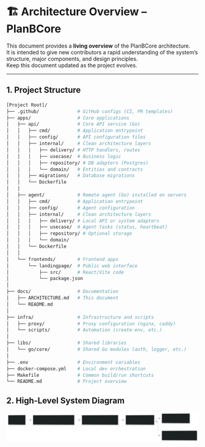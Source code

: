 # 🏗️ Architecture Overview – PlanBCore

This document provides a **living overview** of the PlanBCore architecture.  
It is intended to give new contributors a rapid understanding of the system’s structure, major components, and design principles.  
Keep this document updated as the project evolves.

---

## 1. Project Structure
```bash
[Project Root]/
├── .github/              # GitHub configs (CI, PR templates)
├── apps/                 # Core applications
│   ├── api/              # Core API service (Go)
│   │   ├── cmd/          # Application entrypoint
│   │   ├── config/       # API configuration files
│   │   ├── internal/     # Clean architecture layers
│   │   │   ├── delivery/ # HTTP handlers, routes
│   │   │   ├── usecase/  # Business logic
│   │   │   ├── repository/ # DB adapters (Postgres)
│   │   │   └── domain/   # Entities and contracts
│   │   ├── migrations/   # Database migrations
│   │   └── Dockerfile
│   │
│   ├── agent/            # Remote agent (Go) installed on servers
│   │   ├── cmd/          # Application entrypoint
│   │   ├── config/       # Agent configuration
│   │   ├── internal/     # Clean architecture layers
│   │   │   ├── delivery/ # Local API or system adapters
│   │   │   ├── usecase/  # Agent tasks (status, heartbeat)
│   │   │   ├── repository/ # Optional storage
│   │   │   └── domain/
│   │   └── Dockerfile
│   │
│   └── frontends/        # Frontend apps
│       └── landingpage/  # Public web interface
│           ├── src/      # React/Vite code
│           └── package.json
│
├── docs/                 # Documentation
│   ├── ARCHITECTURE.md   # This document
│   └── README.md
│
├── infra/                # Infrastructure and scripts
│   ├── proxy/            # Proxy configuration (nginx, caddy)
│   └── scripts/          # Automation (create-env, etc.)
│
├── libs/                 # Shared libraries
│   └── go/core/          # Shared Go modules (auth, logger, etc.)
│
├── .env                  # Environment variables
├── docker-compose.yml    # Local dev orchestration
├── Makefile              # Common build/run shortcuts
└── README.md             # Project overview
```
## 2. High-Level System Diagram

![System Diagram](./assets/system-diagram.svg)